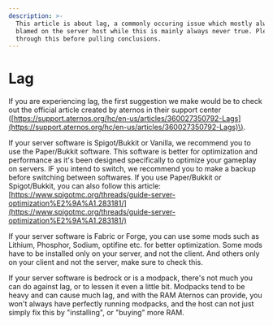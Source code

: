 ```yaml
---
description: >-
  This article is about lag, a commonly occuring issue which mostly always gets
  blamed on the server host while this is mainly always never true. Please read
  through this before pulling conclusions.
---
```


# Lag

If you are experiencing lag, the first suggestion we make would be to check out the official article created by aternos in their support center \([https://support.aternos.org/hc/en-us/articles/360027350792-Lags](https://support.aternos.org/hc/en-us/articles/360027350792-Lags)\). 

If your server software is Spigot/Bukkit or Vanilla, we recommend you to use the Paper/Bukkit software. This software is better for optimization and performance as it's been designed specifically to optimize your gameplay on servers. IF you intend to switch, we recommend you to make a backup before switching between softwares. If you use Paper/Bukkit or Spigot/Bukkit, you can also follow this article: [https://www.spigotmc.org/threads/guide-server-optimization%E2%9A%A1.283181/](https://www.spigotmc.org/threads/guide-server-optimization%E2%9A%A1.283181/)

If your server software is Fabric or Forge, you can use some mods such as Lithium, Phosphor, Sodium, optifine etc. for better optimization. Some mods have to be installed only on your server, and not the client. And others only on your client and not the server, make sure to check this. 

If your server software is bedrock or is a modpack, there's not much you can do against lag, or to lessen it even a little bit. Modpacks tend to be heavy and can cause much lag, and with the RAM Aternos can provide, you won't always have perfectly running modpacks, and the host can not just simply fix this by "installing", or "buying" more RAM. 

